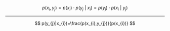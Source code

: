 $$
p(x_{i}, y_{j})=p(x_{i})\cdot p(y_{j} \ |\ x_{i} )=p(y_{j})\cdot p(x_{i} \ |\ y_{j} ) 
$$

---

$$
p(y_{j}|x_{i})=\frac{p(x_{i},y_{j})}{p(x_{i})}
$$
